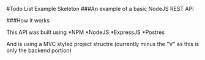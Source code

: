 #Todo List Example Skeleton
###An example of a basic NodeJS REST API

###How it works

This API was built using
*NPM
*NodeJS
*ExpressJS
*Postres

And is using a MVC styled project structre (currently minus the "V" as this is only the backend portion)
